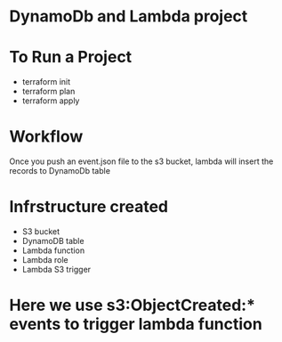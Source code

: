# DynamoDb and Lambda project

# To Run a Project
- terraform init
- terraform plan
- terraform apply

# Workflow

Once you push an event.json file to the s3 bucket, lambda will insert the records to DynamoDb table

# Infrstructure created

- S3 bucket
- DynamoDB table
- Lambda function
- Lambda role
- Lambda S3 trigger

# Here we use s3:ObjectCreated:* events to trigger lambda function

